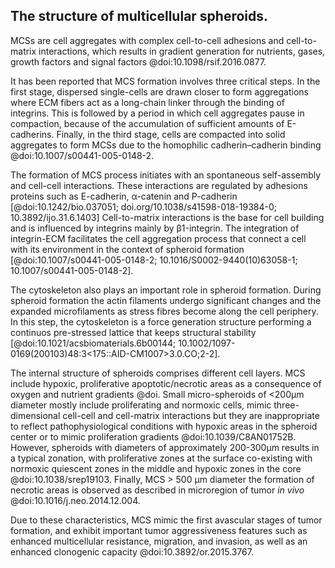 ## The structure of multicellular spheroids.

MCSs are cell aggregates with complex cell-to-cell adhesions and cell-to-matrix interactions, which results in gradient generation for nutrients, gases, growth factors and signal factors @doi:10.1098/rsif.2016.0877.

It has been reported that MCS formation involves three critical steps. In the first stage, dispersed single-cells are drawn closer to form aggregations where ECM fibers act as a long-chain linker through the binding of integrins. This is followed by a period in which cell aggregates pause in compaction, because of the accumulation of sufficient amounts of E-cadherins. Finally, in the third stage, cells are compacted into solid aggregates to form MCSs due to the homophilic cadherin–cadherin binding @doi:10.1007/s00441-005-0148-2.

The formation of MCS process initiates with an spontaneous self-assembly and cell-cell interactions. These interactions are regulated by adhesions proteins such as E-cadherin,  α-catenin and P-cadherin [@doi:10.1242/bio.037051; doi.org/10.1038/s41598-018-19384-0; 10.3892/ijo.31.6.1403]
Cell-to-matrix interactions is the base for cell building and is influenced by integrins mainly by β1-integrin. The integration of integrin-ECM facilitates the cell aggregation process that connect a cell with its environment in the context of spheroid formation [@doi:10.1007/s00441-005-0148-2; 10.1016/S0002-9440(10)63058-1; 10.1007/s00441-005-0148-2].

The cytoskeleton also plays an important role in spheroid formation. During spheroid formation the actin filaments undergo significant changes and the expanded microfilaments as stress fibres become along the cell periphery. In this step, the cytoskeleton is a force generation structure performing a continuos pre-stressed lattice that keeps structural stability [@doi:10.1021/acsbiomaterials.6b00144; 10.1002/1097-0169(200103)48:3<175::AID-CM1007>3.0.CO;2-2]. 

The internal structure of spheroids comprises different cell layers. MCS include hypoxic, proliferative apoptotic/necrotic areas as a consequence of oxygen and nutrient gradients @doi. Small micro-spheroids of <200μm diameter mostly include proliferating and normoxic cells, mimic three-dimensional cell-cell and cell-matrix interactions but they are inappropriate to reflect pathophysiological conditions with hypoxic areas in the spheroid center or to mimic proliferation gradients @doi:10.1039/C8AN01752B. 
However, spheroids with diameters of approximately 200-300μm results in a typical zonation, with proliferative zones at the surface co-existing with normoxic quiescent zones in the middle and hypoxic zones in the core @doi:10.1038/srep19103. Finally, MCS > 500 μm diameter the formation of necrotic areas is observed  as described in microregion of tumor *in vivo* @doi:10.1016/j.neo.2014.12.004.

Due to these characteristics, MCS mimic the first avascular stages of tumor formation, and exhibit important tumor aggressiveness features such as enhanced multicellular resistance, migration, and invasion, as well as an enhanced clonogenic capacity @doi:10.3892/or.2015.3767.